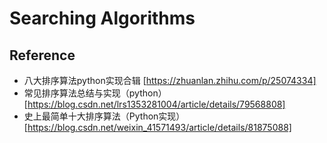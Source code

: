 # Searching Algorithms


## Reference
- 八大排序算法python实现合辑
[https://zhuanlan.zhihu.com/p/25074334]
- 常见排序算法总结与实现（python）
[https://blog.csdn.net/lrs1353281004/article/details/79568808]
- 史上最简单十大排序算法（Python实现）
[https://blog.csdn.net/weixin_41571493/article/details/81875088]

